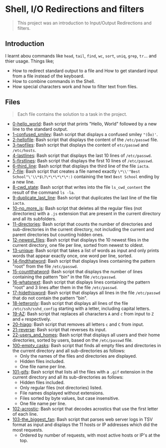 # Shell, I/O Redirections and filters

> This project was an introduction to Input/Output Redirections and filters.

## Introduction

I learnt abou commands like `head`, `tail`, `find`, `wc`, `sort`, `uniq`, `grep`, `tr`... and thier usage. Things like;
- How to redirect standard output to a file and How to get standard input from a file instead of the keyboard.
- How to combine commands in the Shell.
- How special characters work and how to filter text from files.

## Files

> Each file contains the solution to a task in the project.

- [0-hello_world](https://github.com/Ebube-Ochemba/alx-system_engineering-devops/blob/master/0x02-shell_redirections/0-hello_world): Bash script that prints "Hello, World" followed by a new line to the standard output.
- [1-confused_smiley](https://github.com/Ebube-Ochemba/alx-system_engineering-devops/blob/master/0x02-shell_redirections/1-confused_smiley): Bash script that displays a confused smiley `"(Ôo)'`.
- [2-hellofile](https://github.com/Ebube-Ochemba/alx-system_engineering-devops/blob/master/0x02-shell_redirections/2-hellofile): Bash script that displays the content of the `/etc/passwd` file.
- [3-twofiles](https://github.com/Ebube-Ochemba/alx-system_engineering-devops/blob/master/0x02-shell_redirections/3-twofiles): Bash script that displays the content of `etc/passwd` and `/etc/hosts`.
- [4-lastlines](https://github.com/Ebube-Ochemba/alx-system_engineering-devops/blob/master/0x02-shell_redirections/4-lastlines): Bash script that displays the last 10 lines of `/etc/passwd`.
- [5-firstlines](https://github.com/Ebube-Ochemba/alx-system_engineering-devops/blob/master/0x02-shell_redirections/5-firstlines): Bash script that displays the first 10 lines of `/etc/passwd`.
- [6-third_line](https://github.com/Ebube-Ochemba/alx-system_engineering-devops/blob/master/0x02-shell_redirections/6-third_linOOAe): Bash script that displays the third line of the file `iacta`.
- [7-file](https://github.com/Ebube-Ochemba/alx-system_engineering-devops/blob/master/0x02-shell_redirections/7-file): Bash script that creates a file named exactly `\*\\'"Best School"\'\\*$\?\*\*\*\*\*:)` containing the text `Best School` ending by a new line.
- [8-cwd_state](https://github.com/Ebube-Ochemba/alx-system_engineering-devops/blob/master/0x02-shell_redirections/8-cwd_state): Bash script that writes into the file `ls_cwd_content` the result of the command `ls -la`.
- [9-duplicate_last_line](https://github.com/Ebube-Ochemba/alx-system_engineering-devops/blob/master/0x02-shell_redirections/9-duplicate_last_line): Bash script that duplicates the last line of the file `iacta`.
- [10-no_more_js](https://github.com/Ebube-Ochemba/alx-system_engineering-devops/blob/master/0x02-shell_redirections/10-no_more_js): Bash script that deletes all the regular files (not directories) with a `.js` extension that are present in the current directory and all its subfolders.
- [11-directories](https://github.com/Ebube-Ochemba/alx-system_engineering-devops/blob/master/0x02-shell_redirections/11-directories): Bash script that counts the number of directories and sub-directories in the current directory, not including the current and parent directories but counting hidden ones.
- [12-newest_files](https://github.com/Ebube-Ochemba/alx-system_engineering-devops/blob/master/0x02-shell_redirections/12-newest_files): Bash script that displays the 10 newest files in the current directory, one file per line, sorted from newest to oldest.
- [13-unique](https://github.com/Ebube-Ochemba/alx-system_engineering-devops/blob/master/0x02-shell_redirections/13-unique): Bash script that takes a list of words as input and only prints words that appear exactly once, one word per line, sorted.
- [14-findthatword](https://github.com/Ebube-Ochemba/alx-system_engineering-devops/blob/master/0x02-shell_redirections/14-findthatword): Bash script that displays lines containing the pattern "root" from the file `/etc/passwd`.
- [15-countthatword](https://github.com/Ebube-Ochemba/alx-system_engineering-devops/blob/master/0x02-shell_redirections/15-countthatword): Bash script that displays the number of lines containing the pattern "bin" in the file `/etc/passwd`.
- [16-whatsnext](https://github.com/Ebube-Ochemba/alx-system_engineering-devops/blob/master/0x02-shell_redirections/16-whatsnext): Bash script that displays lines containing the pattern "root" and 3 lines after them in the file `/etc/passwd`.
- [17-hidethisword](https://github.com/Ebube-Ochemba/alx-system_engineering-devops/blob/master/0x02-shell_redirections/17-hidethisword): Bash script that displays all lines in the file `/etc/passwd` that do not contain the pattern "bin".
- [18-letteronly](https://github.com/Ebube-Ochemba/alx-system_engineering-devops/blob/master/0x02-shell_redirections/18-letteronly): Bash script that displays all lines of the file `/etc/ssh/sshd_config` starting with a letter, including capital letters.
- [19-AZ](https://github.com/Ebube-Ochemba/alx-system_engineering-devops/blob/master/0x02-shell_redirections/19-AZ): Bash script that replaces all characters `A` and `c` from input to `Z` and `e` respectively.
- [20-hiago](https://github.com/Ebube-Ochemba/alx-system_engineering-devops/blob/master/0x02-shell_redirections/20-hiago): Bash script that removes all letters `c` and `C` from input.
- [21-reverse](https://github.com/Ebube-Ochemba/alx-system_engineering-devops/blob/master/0x02-shell_redirections/21-reverse): Bash script that reverses its input.
- [22-users_and_homes](https://github.com/Ebube-Ochemba/alx-system_engineering-devops/blob/master/0x02-shell_redirections/22-users_and_homes): Bash script that displays all users and their home directories, sorted by users, based on the `/etc/passwd` file.
- [100-empty_casks](https://github.com/Ebube-Ochemba/alx-system_engineering-devops/blob/master/0x02-shell_redirections/100-empty_casks): Bash script that finds all empty files and directories in the current directory and all sub-directories as follows:
	- Only the names of the files and directories are displayed.
	- Hidden files included.
	- One file name per line.
- [101-gifs](https://github.com/Ebube-Ochemba/alx-system_engineering-devops/blob/master/0x02-shell_redirections/101-gifs): Bash script that lists all the files with a `.gif` extension in the current directory and all its sub-directories as follows:
	- Hidden files included.
	- Only regular files (not directories) listed.
	- File names displayed without extensions.
	- Files sorted by byte values, but case insensitive.
	- One file name per line.
- [102-acrostic](https://github.com/Ebube-Ochemba/alx-system_engineering-devops/blob/master/0x02-shell_redirections/102-acrostic): Bash script that decodes acrostics that use the first letter of each line.
- [103-the_biggest_fan](https://github.com/Ebube-Ochemba/alx-system_engineering-devops/blob/master/0x02-shell_redirections/103-the_biggest_fan): Bash script that parses web server logs in TSV format as input and displays the 11 hosts or IP addresses which did the most requests.
	- Ordered by number of requests, with most active hosts or IP's at the top.
